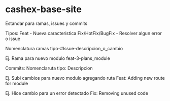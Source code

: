 # cashex-base-site

Estandar para ramas, issues y commits

Tipos:
 Feat - Nueva caracteristica
 Fix/HotFix/BugFix - Resolver algun error o issue
 
Nomenclatura ramas
tipo-#Issue-descripcion_o_cambio
 
Ej. Rama para nuevo modulo
feat-3-plans_module

Commits:
Nomenclaruta
tipo: Descripcion

Ej. Subi cambios para nuevo modulo agregando ruta
Feat: Adding new route for module

Ej. Hice cambio para un error detectado
Fix: Removing unused code
